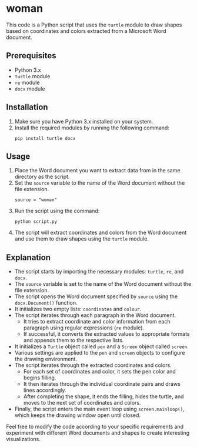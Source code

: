 # woman
This code is a Python script that uses the `turtle` module to draw shapes based on coordinates and colors extracted from a Microsoft Word document.

## Prerequisites
- Python 3.x
- `turtle` module
- `re` module
- `docx` module

## Installation
1. Make sure you have Python 3.x installed on your system.
2. Install the required modules by running the following command:
   ```
   pip install turtle docx
   ```

## Usage
1. Place the Word document you want to extract data from in the same directory as the script.
2. Set the `source` variable to the name of the Word document without the file extension.
   ```
   source = "woman"
   ```
3. Run the script using the command:
   ```
   python script.py
   ```
4. The script will extract coordinates and colors from the Word document and use them to draw shapes using the `turtle` module.

## Explanation
- The script starts by importing the necessary modules: `turtle`, `re`, and `docx`.
- The `source` variable is set to the name of the Word document without the file extension.
- The script opens the Word document specified by `source` using the `docx.Document()` function.
- It initializes two empty lists: `coordinates` and `colour`.
- The script iterates through each paragraph in the Word document.
  - It tries to extract coordinate and color information from each paragraph using regular expressions (`re` module).
  - If successful, it converts the extracted values to appropriate formats and appends them to the respective lists.
- It initializes a `Turtle` object called `pen` and a `Screen` object called `screen`.
- Various settings are applied to the `pen` and `screen` objects to configure the drawing environment.
- The script iterates through the extracted coordinates and colors.
  - For each set of coordinates and color, it sets the pen color and begins filling.
  - It then iterates through the individual coordinate pairs and draws lines accordingly.
  - After completing the shape, it ends the filling, hides the turtle, and moves to the next set of coordinates and colors.
- Finally, the script enters the main event loop using `screen.mainloop()`, which keeps the drawing window open until closed.

Feel free to modify the code according to your specific requirements and experiment with different Word documents and shapes to create interesting visualizations.
